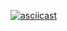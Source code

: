 [![asciicast](https://asciinema.org/a/s2Cu8m36fLAw35TLGnHUcTpjG.svg)](https://asciinema.org/a/s2Cu8m36fLAw35TLGnHUcTpjG)
